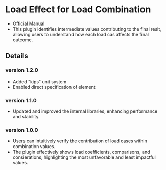 # Load Effect for Load Combination

- [Official Manual](https://support.midasuser.com/hc/articles/35649669387289-Load-Effect-for-Load-Combination)
- This plugin identifies intermediate values contributing to the final reslt, allowing users to understand how each load cas affects the final outcome.

## Details

### version 1.2.0

- Added "kips" unit system
- Enabled direct specification of element

### version 1.1.0

- Updated and improved the internal libraries, enhancing performance and stability.

### version 1.0.0

- Users can intuitively verify the contribution of load cases within combination values.
- The plugin effectively shows load coefficients, comparisons, and consierations, highlighting the most unfavorable and least impactful values.
